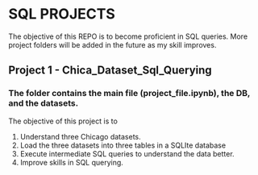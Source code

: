 # SQL PROJECTS 

The objective of this REPO is to become proficient in SQL queries. More project folders will be added in the future as my skill improves.


## Project 1 - Chica_Dataset_Sql_Querying
### The folder contains the main file (project_file.ipynb), the DB, and the datasets.
The objective of this project is to
1. Understand three Chicago datasets.
2. Load the three datasets into three tables in a SQLIte database
3. Execute intermediate SQL queries to understand the data better.
4. Improve skills in SQL querying.
